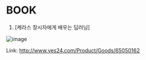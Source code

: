 # BOOK
1. [케라스 창시자에게 배우는 딥러닝]

![image](https://user-images.githubusercontent.com/69042750/208792622-085c37c8-7f12-4075-84ec-93ac8d890923.png)

Link: http://www.yes24.com/Product/Goods/65050162
